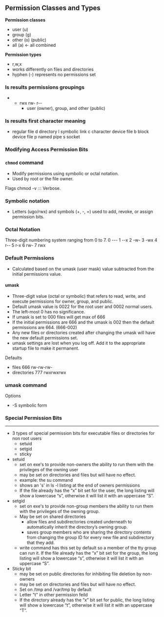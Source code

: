 ## Permission Classes and Types

**Permission classes**
- user (u)
- group (g)
- other (o) (public)
- all (a) <- all combined

**Permission types**
- r,w,x
- works differently on files and directories
- hyphen (-) represents no permissions set

### ls results permissions groupings 
- - rwx rw- r--
	- user (owner), group, and other (public)
### ls results first character meaning
- regular file
d directory
l symbolic link
c character device file
b block device file
p named pipe
s socket
	

### Modifying Access Permission Bits

### `chmod`  command 
- Modify permissions using symbolic or octal notation.
- Used by root or the file owner.

Flags
chmod -v ::: Verbose.

### Symbolic notation 
- Letters (ugo/rwx) and symbols (+, -, =) used to add, revoke, or assign permission bits.

### Octal Notation 
Three-digit numbering system ranging from 0 to 7.
	0 ---
	1 --x
	2 -w-
	3 -wx
	4 r--
	5 r-x
	6 rw-
	7 rwx

### Default Permissions
- Calculated based on the umask (user mask) value subtracted from the initial permissions value.

#### umask 
- Three-digit value (octal or symbolic) that refers to read, write, and execute permissions for owner, group, and public.
- Default umask value is 0022 for the root user and 0002 normal users.
- The left-most 0 has no significance.
- If umask is set to 000 files will get max of 666
- If the initial permissions are 666 and the umask is 002 then the default permissions are 664. (666-002)
- Any new files or directories created after changing the umask will have the new default permissions set. 
- umask settings are lost when you log off. Add it to the appropriate startup file to make it permanent.

Defaults
- files 666 rw-rw-rw-
- directories 777 rwxrwxrwx

### umask command

Options
- -S symbolic form 

### Special Permission Bits
---
- 3 types of special permission bits for executable files or directories for non root users
	- setuid
	- setgid
	- sticky
- setuid 
	- set on exe's to provide non-owners the ability to run them with the privileges of the owning user
	- may be set on directories and files but will have no effect.
	- example: the su command
	- shows an 's' in ls -l listing at the end of owners permissions
	- If the file already has the “x” bit set for the user, the long listing will show a lowercase “s”, otherwise it will list it with an uppercase “S”.
- setgid 
	- set on exe's to provide non-group members the ability to run them with the privileges of the owning group.
	- May be set on shared directories
		- allow files and subdirectories created underneath to automatically inherit the directory’s owning group.
		- saves group members who are sharing the directory contents from changing the group ID for every new file and subdirectory that they add.
	- write command has this set by default so a member of the tty group can run it. If the file already has the “x” bit set for the group, the long listing will show a lowercase “s”, otherwise it will list it with an uppercase “S”.
- Sticky bit 
	- may be set on public directories for inhibiting file deletion by non-owners
	- may be set on directories and files but will have no effect.
	- Set on /tmp and /var/tmp by default
	- Letter "t" in other permission feild	
	- If the directory already has the “x” bit set for public, the long listing will show a lowercase “t”, otherwise it will list it with an uppercase “T”.
